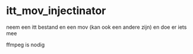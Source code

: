 # itt_mov_injectinator

neem een itt bestand en een mov (kan ook een andere zijn) en doe er iets mee 

ffmpeg is nodig
